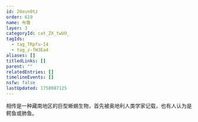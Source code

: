```yaml
---
id: 20avn0tz
order: 619
name: 布鲁
layer: 3
categoryId: cat_ZX_twUO_
tagIds:
  - tag_TRpfu-I4
  - tag_z-fW3Ea4
aliases: []
titledLinks: []
parent: ""
relatedEntries: []
timelineEvents: []
nsfw: false
lastUpdated: 1758087125
---
```


相传是一种藏南地区的巨型蜥蜴生物，首先被奥地利人类学家记载，也有人认为是鳄鱼或肺鱼。